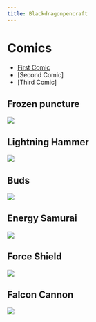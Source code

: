 ```yaml
---
title: Blackdragonpencraft
---
```


# Comics
- [First Comic](https://github.com/Maburke/Blackdragonpencraft/blob/master/Comic1.md)
- [Second Comic]
- [Third Comic]


## Frozen puncture
![](https://github.com/Maburke/Blackdragonpencraft/blob/master/Bdpc_images/img1.jpg?raw=true)

## Lightning Hammer
![](https://github.com/Maburke/Blackdragonpencraft/blob/master/Bdpc_images/img2.jpg?raw=true)

## Buds
![](https://github.com/Maburke/Blackdragonpencraft/blob/master/Bdpc_images/img3.jpg?raw=true)

## Energy Samurai
![](https://github.com/Maburke/Blackdragonpencraft/blob/master/Bdpc_images/img4.jpg?raw=true)

## Force Shield
![](https://github.com/Maburke/Blackdragonpencraft/blob/master/Bdpc_images/img5.jpg?raw=true)

## Falcon Cannon
![](https://github.com/Maburke/Blackdragonpencraft/blob/master/Bdpc_images/img6.jpg?raw=true)

